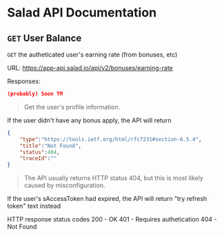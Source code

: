# Salad API Documentation

## `GET` User Balance
`GET` the autheticated user's earning rate (from bonuses, etc)

URL: https://app-api.salad.io/api/v2/bonuses/earning-rate

Responses:
```json
(probably) Soon TM
```

> Get the user's profile information.

If the user didn't have any bonus apply, the API will return 
```json
{
    "type":"https://tools.ietf.org/html/rfc7231#section-6.5.4",
    "title":"Not Found",
    "status":404,
    "traceId":""
}
```
> The API usually returns HTTP status 404, but this is most likely caused by misconfiguration.

If the user's sAccessToken had expired, the API will return "try refresh token" text instead

HTTP response status codes
200	- OK
401 - Requires authetication
404 - Not Found